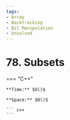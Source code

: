 ```yaml
---
tags:
- Array
- Backtracking
- Bit Manipulation
- Unsolved
---
```



# 78. Subsets

=== "C++"

    **Time:** $O()$

    **Space:** $O()$

    ``` c++
    ```